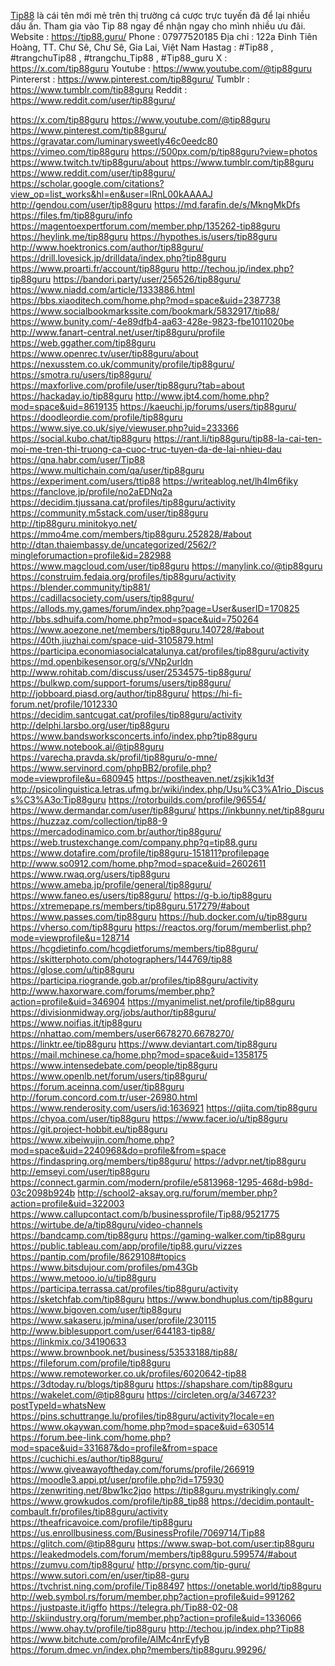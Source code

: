 <a href=https://tip88.guru/>Tip88</a> là cái tên mới mẻ trên thị trường cá cược trực tuyến đã để lại nhiều dấu ấn. Tham gia vào Tip 88 ngay để nhận ngay cho mình nhiều ưu đãi.
Website : <a href=https://tip88.guru/>https://tip88.guru/</a>
Phone : 07977520185
Địa chỉ : 122a Đinh Tiên Hoàng, TT. Chư Sê, Chư Sê, Gia Lai, Việt Nam
Hastag : #Tip88 , #trangchuTip88 , #trangchu_Tip88 , #Tip88_guru 
X : <a href=https://x.com/tip88guru>https://x.com/tip88guru</a>
Youtube : <a href=https://www.youtube.com/@tip88guru>https://www.youtube.com/@tip88guru</a>
Pintererst : <a href=https://www.pinterest.com/tip88guru/>https://www.pinterest.com/tip88guru/</a>
Tumblr : <a href=https://www.tumblr.com/tip88guru>https://www.tumblr.com/tip88guru</a>
Reddit : <a href=https://www.reddit.com/user/tip88guru/>https://www.reddit.com/user/tip88guru/</a>

<a href="https://x.com/tip88guru">https://x.com/tip88guru</a>
<a href="https://www.youtube.com/@tip88guru">https://www.youtube.com/@tip88guru</a>
<a href="https://www.pinterest.com/tip88guru/">https://www.pinterest.com/tip88guru/</a>
<a href="https://gravatar.com/luminarysweetly46c0eedc80">https://gravatar.com/luminarysweetly46c0eedc80</a>
<a href="https://vimeo.com/tip88guru">https://vimeo.com/tip88guru</a>
<a href="https://500px.com/p/tip88guru?view=photos">https://500px.com/p/tip88guru?view=photos</a>
<a href="https://www.twitch.tv/tip88guru/about">https://www.twitch.tv/tip88guru/about</a>
<a href="https://www.tumblr.com/tip88guru">https://www.tumblr.com/tip88guru</a>
<a href="https://www.reddit.com/user/tip88guru/">https://www.reddit.com/user/tip88guru/</a>
<a href="https://scholar.google.com/citations?view_op=list_works&hl=en&user=IRnL00kAAAAJ">https://scholar.google.com/citations?view_op=list_works&hl=en&user=IRnL00kAAAAJ</a>
<a href="http://gendou.com/user/tip88guru">http://gendou.com/user/tip88guru</a>
<a href="https://md.farafin.de/s/MkngMkDfs">https://md.farafin.de/s/MkngMkDfs</a>
<a href="https://files.fm/tip88guru/info">https://files.fm/tip88guru/info</a>
<a href="https://magentoexpertforum.com/member.php/135262-tip88guru">https://magentoexpertforum.com/member.php/135262-tip88guru</a>
<a href="https://heylink.me/tip88guru">https://heylink.me/tip88guru</a>
<a href="https://hypothes.is/users/tip88guru">https://hypothes.is/users/tip88guru</a>
<a href="http://www.hoektronics.com/author/tip88guru/">http://www.hoektronics.com/author/tip88guru/</a>
<a href="https://drill.lovesick.jp/drilldata/index.php?tip88guru">https://drill.lovesick.jp/drilldata/index.php?tip88guru</a>
<a href="https://www.proarti.fr/account/tip88guru">https://www.proarti.fr/account/tip88guru</a>
<a href="http://techou.jp/index.php?tip88guru">http://techou.jp/index.php?tip88guru</a>
<a href="https://bandori.party/user/256526/tip88guru/">https://bandori.party/user/256526/tip88guru/</a>
<a href="https://www.niadd.com/article/1333886.html">https://www.niadd.com/article/1333886.html</a>
<a href="https://bbs.xiaoditech.com/home.php?mod=space&uid=2387738">https://bbs.xiaoditech.com/home.php?mod=space&uid=2387738</a>
<a href="https://www.socialbookmarkssite.com/bookmark/5832917/tip88/">https://www.socialbookmarkssite.com/bookmark/5832917/tip88/</a>
<a href="https://www.bunity.com/-4e89dfb4-aa63-428e-9823-fbe1011020be">https://www.bunity.com/-4e89dfb4-aa63-428e-9823-fbe1011020be</a>
<a href="http://www.fanart-central.net/user/tip88guru/profile">http://www.fanart-central.net/user/tip88guru/profile</a>
<a href="https://web.ggather.com/tip88guru">https://web.ggather.com/tip88guru</a>
<a href="https://www.openrec.tv/user/tip88guru/about">https://www.openrec.tv/user/tip88guru/about</a>
<a href="https://nexusstem.co.uk/community/profile/tip88guru/">https://nexusstem.co.uk/community/profile/tip88guru/</a>
<a href="https://smotra.ru/users/tip88guru/">https://smotra.ru/users/tip88guru/</a>
<a href="https://maxforlive.com/profile/user/tip88guru?tab=about">https://maxforlive.com/profile/user/tip88guru?tab=about</a>
<a href="https://hackaday.io/tip88guru">https://hackaday.io/tip88guru</a>
<a href="http://www.jbt4.com/home.php?mod=space&uid=8619135">http://www.jbt4.com/home.php?mod=space&uid=8619135</a>
<a href="https://kaeuchi.jp/forums/users/tip88guru/">https://kaeuchi.jp/forums/users/tip88guru/</a>
<a href="https://doodleordie.com/profile/tip88guru">https://doodleordie.com/profile/tip88guru</a>
<a href="https://www.siye.co.uk/siye/viewuser.php?uid=233366">https://www.siye.co.uk/siye/viewuser.php?uid=233366</a>
<a href="https://social.kubo.chat/tip88guru">https://social.kubo.chat/tip88guru</a>
<a href="https://rant.li/tip88guru/tip88-la-cai-ten-moi-me-tren-thi-truong-ca-cuoc-truc-tuyen-da-de-lai-nhieu-dau">https://rant.li/tip88guru/tip88-la-cai-ten-moi-me-tren-thi-truong-ca-cuoc-truc-tuyen-da-de-lai-nhieu-dau</a>
<a href="https://qna.habr.com/user/Tip88">https://qna.habr.com/user/Tip88</a>
<a href="https://www.multichain.com/qa/user/tip88guru">https://www.multichain.com/qa/user/tip88guru</a>
<a href="https://experiment.com/users/ttip88">https://experiment.com/users/ttip88</a>
<a href="https://writeablog.net/lh4lm6fiky">https://writeablog.net/lh4lm6fiky</a>
<a href="https://fanclove.jp/profile/no2aEDNq2a">https://fanclove.jp/profile/no2aEDNq2a</a>
<a href="https://decidim.tjussana.cat/profiles/tip88guru/activity">https://decidim.tjussana.cat/profiles/tip88guru/activity</a>
<a href="https://community.m5stack.com/user/tip88guru">https://community.m5stack.com/user/tip88guru</a>
<a href="http://tip88guru.minitokyo.net/">http://tip88guru.minitokyo.net/</a>
<a href="https://mmo4me.com/members/tip88guru.252828/#about">https://mmo4me.com/members/tip88guru.252828/#about</a>
<a href="http://dtan.thaiembassy.de/uncategorized/2562/?mingleforumaction=profile&id=282988">http://dtan.thaiembassy.de/uncategorized/2562/?mingleforumaction=profile&id=282988</a>
<a href="https://www.magcloud.com/user/tip88guru">https://www.magcloud.com/user/tip88guru</a>
<a href="https://manylink.co/@tip88guru">https://manylink.co/@tip88guru</a>
<a href="https://construim.fedaia.org/profiles/tip88guru/activity">https://construim.fedaia.org/profiles/tip88guru/activity</a>
<a href="https://blender.community/tip881/">https://blender.community/tip881/</a>
<a href="https://cadillacsociety.com/users/tip88guru/">https://cadillacsociety.com/users/tip88guru/</a>
<a href="https://allods.my.games/forum/index.php?page=User&userID=170825">https://allods.my.games/forum/index.php?page=User&userID=170825</a>
<a href="http://bbs.sdhuifa.com/home.php?mod=space&uid=750264">http://bbs.sdhuifa.com/home.php?mod=space&uid=750264</a>
<a href="https://www.aoezone.net/members/tip88guru.140728/#about">https://www.aoezone.net/members/tip88guru.140728/#about</a>
<a href="https://40th.jiuzhai.com/space-uid-3105879.html">https://40th.jiuzhai.com/space-uid-3105879.html</a>
<a href="https://participa.economiasocialcatalunya.cat/profiles/tip88guru/activity">https://participa.economiasocialcatalunya.cat/profiles/tip88guru/activity</a>
<a href="https://md.openbikesensor.org/s/VNp2urldn">https://md.openbikesensor.org/s/VNp2urldn</a>
<a href="http://www.rohitab.com/discuss/user/2534575-tip88guru/">http://www.rohitab.com/discuss/user/2534575-tip88guru/</a>
<a href="https://bulkwp.com/support-forums/users/tip88guru/">https://bulkwp.com/support-forums/users/tip88guru/</a>
<a href="http://jobboard.piasd.org/author/tip88guru/">http://jobboard.piasd.org/author/tip88guru/</a>
<a href="https://hi-fi-forum.net/profile/1012330">https://hi-fi-forum.net/profile/1012330</a>
<a href="https://decidim.santcugat.cat/profiles/tip88guru/activity">https://decidim.santcugat.cat/profiles/tip88guru/activity</a>
<a href="http://delphi.larsbo.org/user/tip88guru">http://delphi.larsbo.org/user/tip88guru</a>
<a href="https://www.bandsworksconcerts.info/index.php?tip88guru">https://www.bandsworksconcerts.info/index.php?tip88guru</a>
<a href="https://www.notebook.ai/@tip88guru">https://www.notebook.ai/@tip88guru</a>
<a href="https://varecha.pravda.sk/profil/tip88guru/o-mne/">https://varecha.pravda.sk/profil/tip88guru/o-mne/</a>
<a href="https://www.servinord.com/phpBB2/profile.php?mode=viewprofile&u=680945">https://www.servinord.com/phpBB2/profile.php?mode=viewprofile&u=680945</a>
<a href="https://postheaven.net/zsjkik1d3f">https://postheaven.net/zsjkik1d3f</a>
<a href="http://psicolinguistica.letras.ufmg.br/wiki/index.php/Usu%C3%A1rio_Discuss%C3%A3o:Tip88guru">http://psicolinguistica.letras.ufmg.br/wiki/index.php/Usu%C3%A1rio_Discuss%C3%A3o:Tip88guru</a>
<a href="https://rotorbuilds.com/profile/96554/">https://rotorbuilds.com/profile/96554/</a>
<a href="https://www.dermandar.com/user/tip88guru/">https://www.dermandar.com/user/tip88guru/</a>
<a href="https://inkbunny.net/tip88guru">https://inkbunny.net/tip88guru</a>
<a href="https://huzzaz.com/collection/tip88-9">https://huzzaz.com/collection/tip88-9</a>
<a href="https://mercadodinamico.com.br/author/tip88guru/">https://mercadodinamico.com.br/author/tip88guru/</a>
<a href="https://web.trustexchange.com/company.php?q=tip88.guru">https://web.trustexchange.com/company.php?q=tip88.guru</a>
<a href="https://www.dotafire.com/profile/tip88guru-151811?profilepage">https://www.dotafire.com/profile/tip88guru-151811?profilepage</a>
<a href="http://www.so0912.com/home.php?mod=space&uid=2602611">http://www.so0912.com/home.php?mod=space&uid=2602611</a>
<a href="https://www.rwaq.org/users/tip88guru">https://www.rwaq.org/users/tip88guru</a>
<a href="https://www.ameba.jp/profile/general/tip88guru/">https://www.ameba.jp/profile/general/tip88guru/</a>
<a href="https://www.faneo.es/users/tip88guru/">https://www.faneo.es/users/tip88guru/</a>
<a href="https://g-b.io/tip88guru">https://g-b.io/tip88guru</a>
<a href="https://xtremepape.rs/members/tip88guru.517279/#about">https://xtremepape.rs/members/tip88guru.517279/#about</a>
<a href="https://www.passes.com/tip88guru">https://www.passes.com/tip88guru</a>
<a href="https://hub.docker.com/u/tip88guru">https://hub.docker.com/u/tip88guru</a>
<a href="https://vherso.com/tip88guru">https://vherso.com/tip88guru</a>
<a href="https://reactos.org/forum/memberlist.php?mode=viewprofile&u=128714">https://reactos.org/forum/memberlist.php?mode=viewprofile&u=128714</a>
<a href="https://hcgdietinfo.com/hcgdietforums/members/tip88guru/">https://hcgdietinfo.com/hcgdietforums/members/tip88guru/</a>
<a href="https://skitterphoto.com/photographers/144769/tip88">https://skitterphoto.com/photographers/144769/tip88</a>
<a href="https://glose.com/u/tip88guru">https://glose.com/u/tip88guru</a>
<a href="https://participa.riogrande.gob.ar/profiles/tip88guru/activity">https://participa.riogrande.gob.ar/profiles/tip88guru/activity</a>
<a href="http://www.haxorware.com/forums/member.php?action=profile&uid=346904">http://www.haxorware.com/forums/member.php?action=profile&uid=346904</a>
<a href="https://myanimelist.net/profile/tip88guru">https://myanimelist.net/profile/tip88guru</a>
<a href="https://divisionmidway.org/jobs/author/tip88guru/">https://divisionmidway.org/jobs/author/tip88guru/</a>
<a href="https://www.noifias.it/tip88guru">https://www.noifias.it/tip88guru</a>
<a href="https://nhattao.com/members/user6678270.6678270/">https://nhattao.com/members/user6678270.6678270/</a>
<a href="https://linktr.ee/tip88guru">https://linktr.ee/tip88guru</a>
<a href="https://www.deviantart.com/tip88guru">https://www.deviantart.com/tip88guru</a>
<a href="https://mail.mchinese.ca/home.php?mod=space&uid=1358175">https://mail.mchinese.ca/home.php?mod=space&uid=1358175</a>
<a href="https://www.intensedebate.com/people/tip88guru">https://www.intensedebate.com/people/tip88guru</a>
<a href="https://www.openlb.net/forum/users/tip88guru/">https://www.openlb.net/forum/users/tip88guru/</a>
<a href="https://forum.aceinna.com/user/tip88guru">https://forum.aceinna.com/user/tip88guru</a>
<a href="http://forum.concord.com.tr/user-26980.html">http://forum.concord.com.tr/user-26980.html</a>
<a href="https://www.renderosity.com/users/id:1636921">https://www.renderosity.com/users/id:1636921</a>
<a href="https://qiita.com/tip88guru">https://qiita.com/tip88guru</a>
<a href="https://chyoa.com/user/tip88guru">https://chyoa.com/user/tip88guru</a>
<a href="https://www.facer.io/u/tip88guru">https://www.facer.io/u/tip88guru</a>
<a href="https://git.project-hobbit.eu/tip88guru">https://git.project-hobbit.eu/tip88guru</a>
<a href="https://www.xibeiwujin.com/home.php?mod=space&uid=2240968&do=profile&from=space">https://www.xibeiwujin.com/home.php?mod=space&uid=2240968&do=profile&from=space</a>
<a href="https://findaspring.org/members/tip88guru/">https://findaspring.org/members/tip88guru/</a>
<a href="https://advpr.net/tip88guru">https://advpr.net/tip88guru</a>
<a href="http://emseyi.com/user/tip88guru">http://emseyi.com/user/tip88guru</a>
<a href="https://connect.garmin.com/modern/profile/e5813968-1295-468d-b98d-03c2098b924b">https://connect.garmin.com/modern/profile/e5813968-1295-468d-b98d-03c2098b924b</a>
<a href="http://school2-aksay.org.ru/forum/member.php?action=profile&uid=322003">http://school2-aksay.org.ru/forum/member.php?action=profile&uid=322003</a>
<a href="https://www.callupcontact.com/b/businessprofile/Tip88/9521775">https://www.callupcontact.com/b/businessprofile/Tip88/9521775</a>
<a href="https://wirtube.de/a/tip88guru/video-channels">https://wirtube.de/a/tip88guru/video-channels</a>
<a href="https://bandcamp.com/tip88guru">https://bandcamp.com/tip88guru</a>
<a href="https://gaming-walker.com/tip88guru">https://gaming-walker.com/tip88guru</a>
<a href="https://public.tableau.com/app/profile/tip88.guru/vizzes">https://public.tableau.com/app/profile/tip88.guru/vizzes</a>
<a href="https://pantip.com/profile/8629108#topics">https://pantip.com/profile/8629108#topics</a>
<a href="https://www.bitsdujour.com/profiles/pm43Gb">https://www.bitsdujour.com/profiles/pm43Gb</a>
<a href="https://www.metooo.io/u/tip88guru">https://www.metooo.io/u/tip88guru</a>
<a href="https://participa.terrassa.cat/profiles/tip88guru/activity">https://participa.terrassa.cat/profiles/tip88guru/activity</a>
<a href="https://sketchfab.com/tip88guru">https://sketchfab.com/tip88guru</a>
<a href="https://www.bondhuplus.com/tip88guru">https://www.bondhuplus.com/tip88guru</a>
<a href="https://www.bigoven.com/user/tip88guru">https://www.bigoven.com/user/tip88guru</a>
<a href="https://www.sakaseru.jp/mina/user/profile/230115">https://www.sakaseru.jp/mina/user/profile/230115</a>
<a href="http://www.biblesupport.com/user/644183-tip88/">http://www.biblesupport.com/user/644183-tip88/</a>
<a href="https://linkmix.co/34190633">https://linkmix.co/34190633</a>
<a href="https://www.brownbook.net/business/53533188/tip88/">https://www.brownbook.net/business/53533188/tip88/</a>
<a href="https://fileforum.com/profile/tip88guru">https://fileforum.com/profile/tip88guru</a>
<a href="https://www.remoteworker.co.uk/profiles/6020642-tip88">https://www.remoteworker.co.uk/profiles/6020642-tip88</a>
<a href="https://3dtoday.ru/blogs/tip88guru">https://3dtoday.ru/blogs/tip88guru</a>
<a href="https://shapshare.com/tip88guru">https://shapshare.com/tip88guru</a>
<a href="https://wakelet.com/@tip88guru">https://wakelet.com/@tip88guru</a>
<a href="https://circleten.org/a/346723?postTypeId=whatsNew">https://circleten.org/a/346723?postTypeId=whatsNew</a>
<a href="https://pins.schuttrange.lu/profiles/tip88guru/activity?locale=en">https://pins.schuttrange.lu/profiles/tip88guru/activity?locale=en</a>
<a href="https://www.okaywan.com/home.php?mod=space&uid=630514">https://www.okaywan.com/home.php?mod=space&uid=630514</a>
<a href="https://forum.bee-link.com/home.php?mod=space&uid=331687&do=profile&from=space">https://forum.bee-link.com/home.php?mod=space&uid=331687&do=profile&from=space</a>
<a href="https://cuchichi.es/author/tip88guru/">https://cuchichi.es/author/tip88guru/</a>
<a href="https://www.giveawayoftheday.com/forums/profile/266919">https://www.giveawayoftheday.com/forums/profile/266919</a>
<a href="https://moodle3.appi.pt/user/profile.php?id=175930">https://moodle3.appi.pt/user/profile.php?id=175930</a>
<a href="https://zenwriting.net/8bw1kc2jqo">https://zenwriting.net/8bw1kc2jqo</a>
<a href="https://tip88guru.mystrikingly.com/">https://tip88guru.mystrikingly.com/</a>
<a href="https://www.growkudos.com/profile/tip88_tip88">https://www.growkudos.com/profile/tip88_tip88</a>
<a href="https://decidim.pontault-combault.fr/profiles/tip88guru/activity">https://decidim.pontault-combault.fr/profiles/tip88guru/activity</a>
<a href="https://theafricavoice.com/profile/tip88guru">https://theafricavoice.com/profile/tip88guru</a>
<a href="https://us.enrollbusiness.com/BusinessProfile/7069714/Tip88">https://us.enrollbusiness.com/BusinessProfile/7069714/Tip88</a>
<a href="https://glitch.com/@tip88guru">https://glitch.com/@tip88guru</a>
<a href="https://www.swap-bot.com/user:tip88guru">https://www.swap-bot.com/user:tip88guru</a>
<a href="https://leakedmodels.com/forum/members/tip88guru.599574/#about">https://leakedmodels.com/forum/members/tip88guru.599574/#about</a>
<a href="https://zumvu.com/tip88guru/">https://zumvu.com/tip88guru/</a>
<a href="http://prsync.com/tip-guru/">http://prsync.com/tip-guru/</a>
<a href="https://www.sutori.com/en/user/tip88-guru">https://www.sutori.com/en/user/tip88-guru</a>
<a href="https://tvchrist.ning.com/profile/Tip88497">https://tvchrist.ning.com/profile/Tip88497</a>
<a href="https://onetable.world/tip88guru">https://onetable.world/tip88guru</a>
<a href="http://web.symbol.rs/forum/member.php?action=profile&uid=991262">http://web.symbol.rs/forum/member.php?action=profile&uid=991262</a>
<a href="https://justpaste.it/igffo">https://justpaste.it/igffo</a>
<a href="https://telegra.ph/Tip88-02-08">https://telegra.ph/Tip88-02-08</a>
<a href="http://skiindustry.org/forum/member.php?action=profile&uid=1336066">http://skiindustry.org/forum/member.php?action=profile&uid=1336066</a>
<a href="https://www.ohay.tv/profile/tip88guru">https://www.ohay.tv/profile/tip88guru</a>
<a href="http://techou.jp/index.php?Tip88">http://techou.jp/index.php?Tip88</a>
<a href="https://www.bitchute.com/profile/AlMc4nrEyfyB">https://www.bitchute.com/profile/AlMc4nrEyfyB</a>
<a href="https://forum.dmec.vn/index.php?members/tip88guru.99296/">https://forum.dmec.vn/index.php?members/tip88guru.99296/</a>